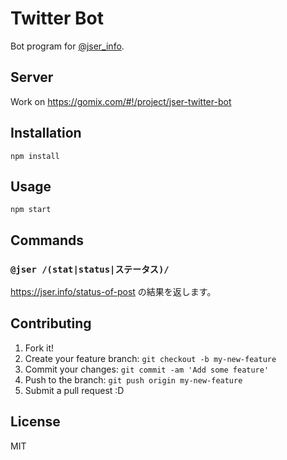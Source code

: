 # Twitter Bot

Bot program for [@jser_info](https://twitter.com/jser_info "@jser_info").

## Server

Work on https://gomix.com/#!/project/jser-twitter-bot

## Installation

    npm install

## Usage

    npm start

## Commands

### `@jser /(stat|status|ステータス)/`

https://jser.info/status-of-post の結果を返します。

## Contributing

1. Fork it!
2. Create your feature branch: `git checkout -b my-new-feature`
3. Commit your changes: `git commit -am 'Add some feature'`
4. Push to the branch: `git push origin my-new-feature`
5. Submit a pull request :D

## License

MIT